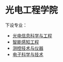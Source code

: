 # 光电工程学院
下设专业：  

- [光电信息科学与工程](光电信息科学与工程.md)  
- [智能感知工程](智能感知工程.md)  
- [测控技术与仪器](测控技术与仪器.md)  
- [电子科学与技术](电子科学与技术.md)  
